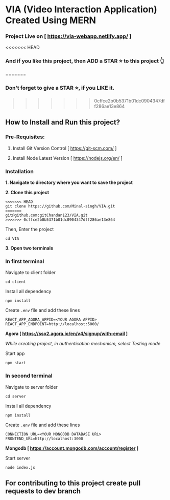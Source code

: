 # VIA (Video Interaction Application) Created Using MERN

### Project Live on [ https://via-webapp.netlify.app/ ]

<<<<<<< HEAD
### And if you like this project, then ADD a STAR ⭐️  to this project 👆
=======
### Don't forget to give a STAR ⭐️, if you LIKE it.
>>>>>>> 0cffce2b0b5371b01dc0904347dff286ae13e864

## How to Install and Run this project?

### Pre-Requisites:
1. Install Git Version Control
[ https://git-scm.com/ ]

2. Install Node Latest Version
[ https://nodejs.org/en/ ]

### Installation
**1. Navigate to directory where you want to save the project**

**2. Clone this project**
```
<<<<<<< HEAD
git clone https://github.com/Minal-singh/VIA.git
=======
git@github.com:gitChandan123/VIA.git
>>>>>>> 0cffce2b0b5371b01dc0904347dff286ae13e864
```

Then, Enter the project
```
cd VIA
```

**3. Open two terminals**
### In first terminal
Navigate to client folder
```
cd client
```
Install all dependency
```
npm install
```
Create ```.env``` file and add these lines
```
REACT_APP_AGORA_APPID=<YOUR AGORA APPID>
REACT_APP_ENDPOINT=http://localhost:5000/
```
**Agora [ https://sso2.agora.io/en/v4/signup/with-email ]**

*While creating project, in authentication mechanism, select Testing mode*

Start app
```
npm start
```

### In second terminal
Navigate to server folder
```
cd server
```
Install all dependency
```
npm install
```
Create ```.env``` file and add these lines
```
CONNECTION_URL=<YOUR MONGODB DATABASE URL>
FRONTEND_URL=http://localhost:3000
```
**Mongodb [ https://account.mongodb.com/account/register ]**

Start server
```
node index.js
```

## For contributing to this project create pull requests to dev branch
